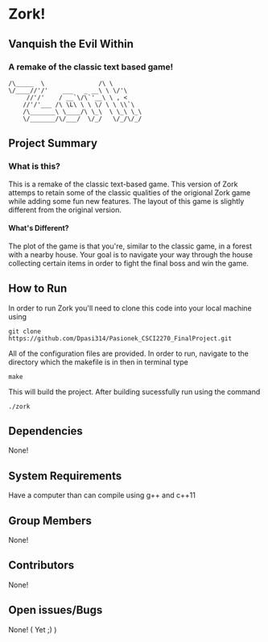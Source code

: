 # Zork!
## Vanquish the Evil Within
### A remake of the classic text based game!

```
/\_____  \               /\ \        
\/____//'/'    ___   _ __\ \ \/'\    
     //'/'    / __`\/\`'__\ \ , <    
    //'/'___ /\ \L\ \ \ \/ \ \ \\`\  
    /\_______\ \____/\ \_\  \ \_\ \_\
    \/_______/\/___/  \/_/   \/_/\/_/                   
```

## Project Summary
### What is this?
This is a remake of the classic text-based game. This version of Zork attemps to retain some of the classic qualities of the origional Zork game while adding some fun new features. The layout of this game is slightly different from the original version. 
#### What's Different?
The plot of the game is that you're, similar to the classic game, in a forest with a nearby house. Your goal is to navigate your way through the house collecting certain items in order to fight the final boss and win the game.

## How to Run
In order to run Zork you'll need to clone this code into your local machine using

`git clone https://github.com/Dpasi314/Pasionek_CSCI2270_FinalProject.git`

All of the configuration files are provided. In order to run, navigate to the directory which the makefile is in then in terminal type

`make`

This will build the project. After building sucessfully run using the command

`./zork`

## Dependencies
None!

## System Requirements
Have a computer than can compile using g++ and c++11

## Group Members
None!

## Contributors
None!

## Open issues/Bugs
None! ( Yet ;) )
